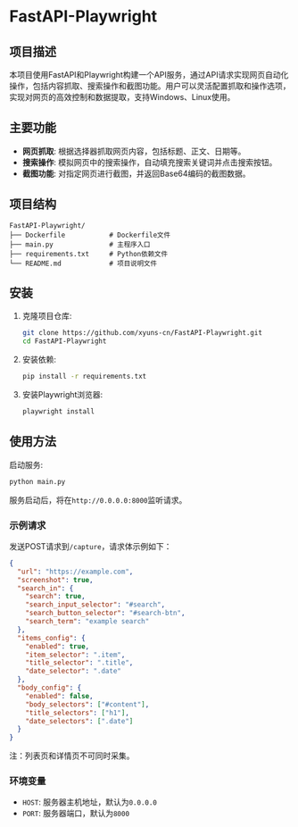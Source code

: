 # FastAPI-Playwright

## 项目描述

本项目使用FastAPI和Playwright构建一个API服务，通过API请求实现网页自动化操作，包括内容抓取、搜索操作和截图功能。用户可以灵活配置抓取和操作选项，实现对网页的高效控制和数据提取，支持Windows、Linux使用。

## 主要功能

- **网页抓取**: 根据选择器抓取网页内容，包括标题、正文、日期等。
- **搜索操作**: 模拟网页中的搜索操作，自动填充搜索关键词并点击搜索按钮。
- **截图功能**: 对指定网页进行截图，并返回Base64编码的截图数据。

## 项目结构

```
FastAPI-Playwright/
├── Dockerfile           # Dockerfile文件
├── main.py              # 主程序入口
├── requirements.txt     # Python依赖文件
└── README.md            # 项目说明文件
```

## 安装

1. 克隆项目仓库:
    ```sh
    git clone https://github.com/xyuns-cn/FastAPI-Playwright.git
    cd FastAPI-Playwright
    ```

2. 安装依赖:
    ```sh
    pip install -r requirements.txt
    ```

3. 安装Playwright浏览器:
    ```sh
    playwright install
    ```

## 使用方法

启动服务:
```sh
python main.py
```

服务启动后，将在`http://0.0.0.0:8000`监听请求。

### 示例请求

发送POST请求到`/capture`，请求体示例如下：
```json
{
  "url": "https://example.com",
  "screenshot": true,
  "search_in": {
    "search": true,
    "search_input_selector": "#search",
    "search_button_selector": "#search-btn",
    "search_term": "example search"
  },
  "items_config": {
    "enabled": true,
    "item_selector": ".item",
    "title_selector": ".title",
    "date_selector": ".date"
  },
  "body_config": {
    "enabled": false,
    "body_selectors": ["#content"],
    "title_selectors": ["h1"],
    "date_selectors": [".date"]
  }
}
```
注：列表页和详情页不可同时采集。

### 环境变量

- `HOST`: 服务器主机地址，默认为`0.0.0.0`
- `PORT`: 服务器端口，默认为`8000`

